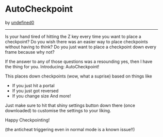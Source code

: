 # AutoCheckpoint
by [undefined0](user:13351341)

---

Is your hand tired of hitting the Z key every time you want to place a checkpoint?
Do you wish there was an easier way to place checkpoints without having to think?
Do you just want to place a checkpoint down every frame because why not?

If the answer to any of those questions was a resounding yes, then I have the thing for you.
Introducing: AutoCheckpoint!

This places down checkpoints (wow, what a suprise) based on things like
- If you just hit a portal
- If you just got reversed
- If you change size
And more!

Just make sure to hit that shiny settings button down there (once downloaded) to customise the settings to your liking.

Happy Checkpointing!

(the anticheat triggering even in normal mode is a known issue!!)
